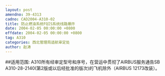 ```yaml
---
layout: post
amendno: 39-4313
cadno: CAD2004-A310-02
title: 防止燃油系统FQIS系统线路爆炸
date: 2004-02-05 00:00:00 +0800
effdate: 2004-02-05 00:00:00 +0800
tag: A310
categories: 西北管理局适航审定处
author: 赵涛
---
```


##适用范围:
A310所有经审定型号和序号，在营运中贯彻了AIRBUS服务通告SB A310-28-2140(第2版或以后经批准的版次)的飞机除外（AIRBUS 12173改装）。


